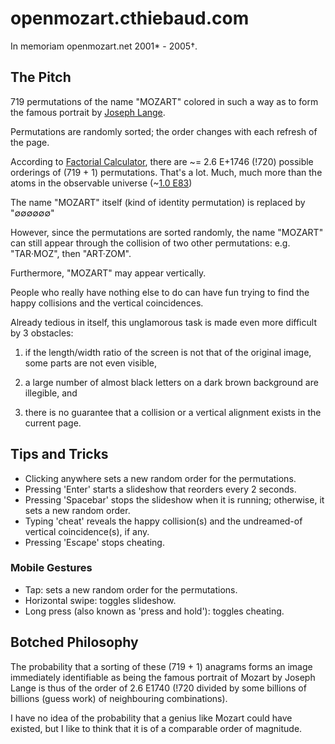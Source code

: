 # openmozart.cthiebaud.com

In memoriam openmozart.net 2001* - 2005†. 

## The Pitch

719 permutations of the name "MOZART" colored in such a way as to form the famous portrait by [Joseph Lange](https://en.wikipedia.org/wiki/Joseph_Lange).

Permutations are randomly sorted; the order changes with each refresh of the page.

According to [Factorial Calculator](https://www.calculatorsoup.com/calculators/discretemathematics/factorials.php), there are \~= 2.6 E+1746 (!720) 
possible orderings of (719 + 1) permutations. That's a lot. Much, much more than the atoms in the observable universe (\~[1.0 E83](https://www.universetoday.com/36302/atoms-in-the-universe/))

The name "MOZART" itself (kind of identity permutation) is replaced by "∅∅∅∅∅∅" 

However, since the permutations are sorted randomly, the name "MOZART" can still appear through the collision of two other permutations: e.g. "TAR·MOZ", then "ART·ZOM".

Furthermore, "MOZART" may appear vertically.

People who really have nothing else to do can have fun trying to find the happy collisions and the vertical coincidences.

Already tedious in itself, this unglamorous task is made even more difficult by 3 obstacles:

1. if the length/width ratio of the screen is not that of the original image, some parts are not even visible,

2. a large number of almost black letters on a dark brown background are illegible, and

3. there is no guarantee that a collision or a vertical alignment exists in the current page.

## Tips and Tricks

* Clicking anywhere sets a new random order for the permutations.
* Pressing 'Enter' starts a slideshow that reorders every 2 seconds.
* Pressing 'Spacebar' stops the slideshow when it is running; otherwise, it sets a new random order.
* Typing 'cheat' reveals the happy collision(s) and the undreamed-of vertical coincidence(s), if any.
* Pressing 'Escape' stops cheating.

### Mobile Gestures

* Tap: sets a new random order for the permutations.
* Horizontal swipe: toggles slideshow.
* Long press (also known as 'press and hold'): toggles cheating.

## Botched Philosophy

The probability that a sorting of these (719 + 1) anagrams forms an image immediately identifiable as being the famous portrait of Mozart by Joseph Lange is thus of the order of 2.6 E1740 (!720 divided by some billions of billions (guess work) of neighbouring combinations).

I have no idea of the probability that a genius like Mozart could have existed, but I like to think that it is of a comparable order of magnitude.


